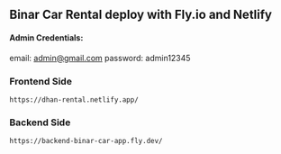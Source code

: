 ## Binar Car Rental deploy with Fly.io and Netlify

#### Admin Credentials:

email: admin@gmail.com
password: admin12345

### Frontend Side

```url
https://dhan-rental.netlify.app/
```

### Backend Side

```url
https://backend-binar-car-app.fly.dev/
```
